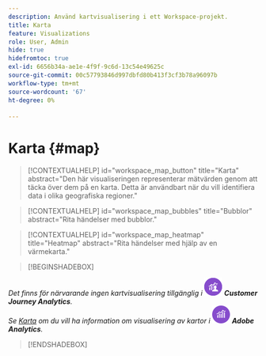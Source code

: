```yaml
---
description: Använd kartvisualisering i ett Workspace-projekt.
title: Karta
feature: Visualizations
role: User, Admin
hide: true
hidefromtoc: true
exl-id: 6656b34a-ae1e-4f9f-9c6d-13c54e49625c
source-git-commit: 00c57793846d997dbfd80b413f3cf3b78a96097b
workflow-type: tm+mt
source-wordcount: '67'
ht-degree: 0%

---
```


# Karta {#map}

<!-- markdownlint-disable MD034 -->

>[!CONTEXTUALHELP]
>id="workspace_map_button"
>title="Karta"
>abstract="Den här visualiseringen representerar mätvärden genom att täcka över dem på en karta. Detta är användbart när du vill identifiera data i olika geografiska regioner."

<!-- markdownlint-enable MD034 -->

<!-- markdownlint-disable MD034 -->

>[!CONTEXTUALHELP]
>id="workspace_map_bubbles"
>title="Bubblor"
>abstract="Rita händelser med bubblor."

<!-- markdownlint-enable MD034 -->

<!-- markdownlint-disable MD034 -->

>[!CONTEXTUALHELP]
>id="workspace_map_heatmap"
>title="Heatmap"
>abstract="Rita händelser med hjälp av en värmekarta."

<!-- markdownlint-enable MD034 -->

>[!BEGINSHADEBOX]

_Det finns för närvarande ingen kartvisualisering tillgänglig i_ ![CustomerJourneyAnalytics](/help/assets/icons/CustomerJourneyAnalytics.svg) _**Customer Journey Analytics**._<br/>_Se [Karta](https://experienceleague.adobe.com/en/docs/analytics/analyze/analysis-workspace/visualizations/map-visualization) om du vill ha information om visualisering av kartor i_ ![AdobeAnalytics](/help/assets/icons/AdobeAnalytics.svg) _**Adobe Analytics**._

>[!ENDSHADEBOX]
